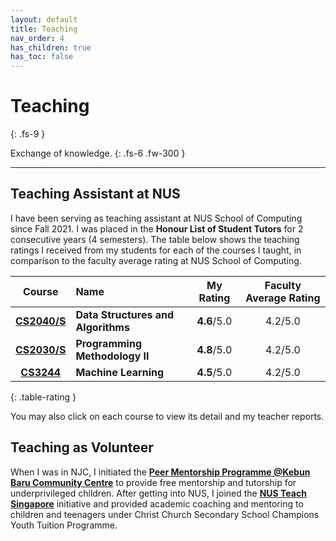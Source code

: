 ```yaml
---
layout: default
title: Teaching
nav_order: 4
has_children: true
has_toc: false
---
```


# Teaching
{: .fs-9 }

Exchange of knowledge.
{: .fs-6 .fw-300 }

---

## Teaching Assistant at NUS

I have been serving as teaching assistant at NUS School of Computing since Fall 2021. I was placed in the **Honour List of Student Tutors** for 2 consecutive years (4 semesters). The table below shows the teaching ratings I received from my students for each of the courses I taught, in comparison to the faculty average rating at NUS School of Computing.

| Course | Name | My Rating | Faculty Average Rating |
| :-: | :-- | :-: | :-: |
| [**CS2040/S**](./cs2040.md) | **Data Structures and Algorithms** | **4.6**/5.0 | 4.2/5.0 |
| [**CS2030/S**](./cs2030.md) | **Programming Methodology II** | **4.8**/5.0 | 4.2/5.0 |
| [**CS3244**](./CS3244.md) | **Machine Learning** | **4.5**/5.0 | 4.2/5.0 |
{: .table-rating }

You may also click on each course to view its detail and my teacher reports.

## Teaching as Volunteer

When I was in NJC, I initiated the [**Peer Mentorship Programme @Kebun Baru Community Centre**](https://www.onepa.gov.sg/cc/kebun-baru-cc) to provide free mentorship and tutorship for underprivileged children. After getting into NUS, I joined the [**NUS Teach Singapore**](https://nus.edu.sg/osa/student-life/community-engagement/teach-sg) initiative and provided academic coaching and mentoring to children and teenagers under Christ Church Secondary School Champions Youth Tuition Programme.


